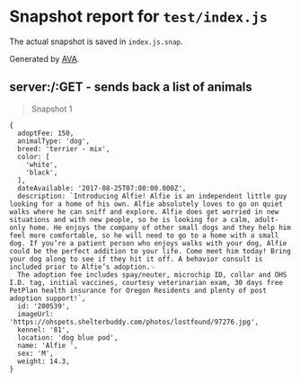 # Snapshot report for `test/index.js`

The actual snapshot is saved in `index.js.snap`.

Generated by [AVA](https://ava.li).

## server:/:GET - sends back a list of animals

> Snapshot 1

    {
      adoptFee: 150,
      animalType: 'dog',
      breed: 'terrier - mix',
      color: [
        'white',
        'black',
      ],
      dateAvailable: '2017-08-25T07:00:00.000Z',
      description: `Introducing Alfie! Alfie is an independent little guy looking for a home of his own. Alfie absolutely loves to go on quiet walks where he can sniff and explore. Alfie does get worried in new situations and with new people, so he is looking for a calm, adult-only home. He enjoys the company of other small dogs and they help him feel more comfortable, so he will need to go to a home with a small dog. If you’re a patient person who enjoys walks with your dog, Alfie could be the perfect addition to your life. Come meet him today! Bring your dog along to see if they hit it off. A behavior consult is included prior to Alfie’s adoption.␊
      The adoption fee includes spay/neuter, microchip ID, collar and OHS I.D. tag, initial vaccines, courtesy veterinarian exam, 30 days free PetPlan health insurance for Oregon Residents and plenty of post adoption support!`,
      id: '200539',
      imageUrl: 'https://ohspets.shelterbuddy.com/photos/lostfound/97276.jpg',
      kennel: '81',
      location: 'dog blue pod',
      name: 'Alfie ',
      sex: 'M',
      weight: 14.3,
    }
